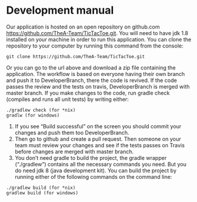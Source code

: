 # **Development manual**

Our application is hosted on an open repository on github.com https://github.com/TheA-Team/TicTacToe.git. You will need to have jdk 1.8 installed on your machine in order to run this application.
You can clone the repository to your computer by running this command from the console:

```
git clone https://github.com/TheA-Team/TicTacToe.git
```


Or you can go to the url above and download a zip file containing the application.
The workflow is based on everyone having their own branch and push it to DeveloperBranch, there the code is revived. If the code passes the review and the tests on travis, DeveloperBranch is merged with master branch.
If you make changes to the code, run gradle check (compiles and runs all unit tests) by writing either:

```
./gradlew check (for *nix)
gradlw (for windows)
```

1. If you see “Build successful” on the screen you should commit your changes and push them too DeveloperBranch.
2. Then go to github and create a pull request. Then someone on your team must review your changes and see if the tests passes on Travis before changes are merged with master branch.
3. You don’t need gradle to build the project, the gradle wrapper (“./gradlew”) contains all the necessary commands you need. But you do need jdk 8 (java development kit). You can build the project by running either of the following commands on the command line:

```
./gradlew build (for *nix)
gradlew build (for windows)
```